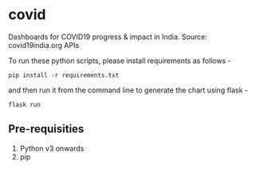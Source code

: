 # covid
Dashboards for COVID19 progress &amp; impact in India. Source: covid19india.org APIs

To run these python scripts, please install requirements as follows -

    pip install -r requirements.txt

and then run it from the command line to generate the chart using flask -

    flask run

## Pre-requisities

1. Python v3 onwards
2. pip
